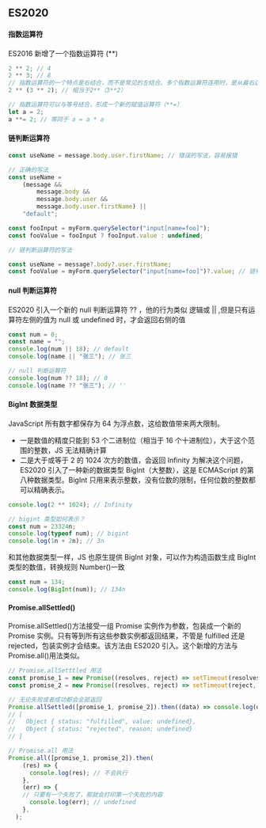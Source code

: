 ## ES2020

#### 指数运算符

ES2016 新增了一个指数运算符 (\*\*)

```jsx
2 ** 2; // 4
2 ** 3; // 8
// 指数运算符的一个特点是右结合，而不是常见的左结合。多个指数运算符连用时，是从最右边开始计算的。
2 ** (3 ** 2); // 相当于2**（3**2）

// 指数运算符可以与等号结合，形成一个新的赋值运算符（**=）
let a = 2;
a **= 2; // 等同于 a = a * a
```

#### 链判断运算符

```jsx
const useName = message.body.user.firstName; // 错误的写法，容易报错

// 正确的写法
const useName =
	(message &&
		message.body &&
		message.body.user &&
		message.body.user.firstName) ||
	"default";

const fooInput = myForm.querySelector("input[name=foo]");
const fooValue = fooInput ? fooInput.value : undefined;

// 链判断运算符的写法

const useName = message?.body?.user.firstName;
const fooValue = myForm.querySelector("input[name=foo]")?.value; // 链判断运算符默认返回的是undefined
```

#### null 判断运算符

ES2020 引入一个新的 null 判断运算符 ?? ，他的行为类似 逻辑或 || ,但是只有运算符左侧的值为 null 或 undefined 时，才会返回右侧的值

```jsx
const num = 0;
const name = "";
console.log(num || 18); // default
console.log(name || "张三"); // 张三

// null 判断运算符
console.log(num ?? 18); // 0
console.log(name ?? "张三"); // ''
```

#### BigInt 数据类型

JavaScript 所有数字都保存为 64 为浮点数，这给数值带来两大限制。

- 一是数值的精度只能到 53 个二进制位（相当于 16 个十进制位），大于这个范围的整数，JS 无法精确计算
- 二是大于或等于 2 的 1024 次方的数值，会返回 Infinity
  为解决这个问题，ES2020 引入了一种新的数据类型 BigInt（大整数），这是 ECMAScript 的第八种数据类型。BigInt 只用来表示整数，没有位数的限制，任何位数的整数都可以精确表示。

```jsx
console.log(2 ** 1024); // Infinity

// bigint 类型如何表示？
const num = 23324n;
console.log(typeof num); // bigint
console.log(1n + 2n); // 3n
```

和其他数据类型一样，JS 也原生提供 BigInt 对象，可以作为构造函数生成 BigInt 类型的数值，转换规则 Number()一致

```jsx
const num = 134;
console.log(BigInt(num)); // 134n
```

#### Promise.allSettled()

Promise.allSettled()方法接受一组 Promise 实例作为参数，包装成一个新的 Promise 实例。只有等到所有这些参数实例都返回结果，不管是 fulfilled 还是 rejected，包装实例才会结束。该方法由 ES2020 引入。这个新增的方法与 Promise.all()用法类似。

```jsx
// Promise.allSetttled 用法
const promise_1 = new Promise((resolves, reject) => setTimeout(resolves, 100));
const promise_2 = new Promise((resolves, reject) => setTimeout(reject, 100));

// 无论失败或者成功都会全部返回
Promise.allSettled([promise_1, promise_2]).then((data) => console.log(data));
// [
//   Object { status: "fulfilled", value: undefined},
//   Object { status: "rejected", reason: undefined}
// ]

// Promise.all 用法
Promise.all([promise_1, promise_2]).then(
    (res) => {
      console.log(res); // 不会执行
    },
    (err) => {
    // 只要有一个失败了，那就会打印第一个失败的内容
      console.log(err); // undefined
    },
  );



```

